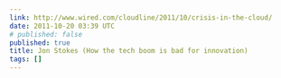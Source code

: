 ```yaml
---
link: http://www.wired.com/cloudline/2011/10/crisis-in-the-cloud/
date: 2011-10-20 03:39 UTC
# published: false
published: true
title: Jon Stokes (How the tech boom is bad for innovation)
tags: []
---
```



